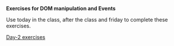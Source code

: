 **Exercises for DOM manipulation and Events**

Use today in the class, after the class and friday to complete these exercises.

[Day-2 exercises](https://docs.google.com/document/d/1sJimh38ZDpaJphQ0N98-PEyZ-MOSWphlDDTJJry9ngM/edit?usp=sharing)
